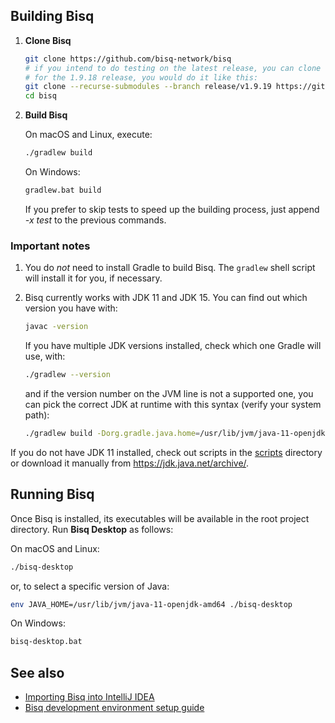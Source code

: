 ## Building Bisq

1. **Clone Bisq**

   ```sh
   git clone https://github.com/bisq-network/bisq
   # if you intend to do testing on the latest release, you can clone the respective branch selectively, without downloading the whole repository
   # for the 1.9.18 release, you would do it like this:
   git clone --recurse-submodules --branch release/v1.9.19 https://github.com/bisq-network/bisq
   cd bisq
   ```

2. **Build Bisq**

   On macOS and Linux, execute:
   ```sh
   ./gradlew build
   ```

   On Windows:
   ```cmd
   gradlew.bat build
   ```

   If you prefer to skip tests to speed up the building process, just append _-x test_ to the previous commands.

### Important notes

1. You do _not_ need to install Gradle to build Bisq. The `gradlew` shell script will install it for you, if necessary.

2. Bisq currently works with JDK 11 and JDK 15. You can find out which
   version you have with:

   ```sh
   javac -version
   ```

   If you have multiple JDK versions installed, check which one Gradle will use, with:

   ```sh
   ./gradlew --version
   ```

   and if the version number on the JVM line is not a supported one, you can pick the correct JDK at runtime with this syntax (verify your system path):

   ```sh
   ./gradlew build -Dorg.gradle.java.home=/usr/lib/jvm/java-11-openjdk-amd64/
   ```

If you do not have JDK 11 installed, check out scripts in the [scripts](../scripts) directory or download it manually from https://jdk.java.net/archive/.

## Running Bisq

Once Bisq is installed, its executables will be available in the root project directory. Run **Bisq Desktop** as follows:

On macOS and Linux:
```sh
./bisq-desktop
```
or, to select a specific version of Java:
```sh
env JAVA_HOME=/usr/lib/jvm/java-11-openjdk-amd64 ./bisq-desktop
```

On Windows:
```cmd
bisq-desktop.bat
```

## See also

 - [Importing Bisq into IntelliJ IDEA](./idea-import.md)
 - [Bisq development environment setup guide](./dev-setup.md)

